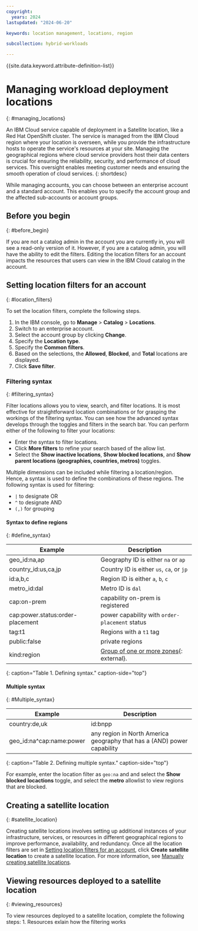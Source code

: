 ```yaml
---
copyright:
  years: 2024
lastupdated: "2024-06-20"

keywords: location management, locations, region

subcollection: hybrid-workloads

---
```


{{site.data.keyword.attribute-definition-list}}


# Managing workload deployment locations
{: #managing_locations}

An IBM Cloud service capable of deployment in a Satellite location, like a Red Hat OpenShift cluster. The service is managed from the IBM Cloud region where your location is overseen, while you provide the infrastructure hosts to operate the service's resources at your site. Managing the geographical regions where cloud service providers host their data centers is crucial for ensuring the reliability, security, and performance of cloud services. This oversight enables meeting customer needs and ensuring the smooth operation of cloud services.
{: shortdesc}

While managing accounts, you can choose between an enterprise account and a standard account. This enables you to specify the account group and the affected sub-accounts or account groups. 

## Before you begin
{: #before_begin}

If you are not a catalog admin in the account you are currently in, you will see a read-only version of it. However, if you are a catalog admin, you will have the ability to edit the filters. Editing the location filters for an account impacts the resources that users can view in the IBM Cloud catalog in the account. 

## Setting location filters for an account 
{: #location_filters}

To set the location filters, complete the following steps.
1. In the IBM console, go to **Manage** > **Catalog** > **Locations**.
1. Switch to an enterprise account. 
1. Select the account group by clicking **Change**. 
1. Specify the **Location type**. 
1. Specify the **Common filters**. 
1. Based on the selections, the **Allowed**, **Blocked**, and **Total** locations are displayed.  
1. Click **Save filter**.

### Filtering syntax
{: #filtering_syntax}

Filter locations allows you to view, search, and filter locations. It is most effective for straightforward location combinations or for grasping the workings of the filtering syntax. You can see how the advanced syntax develops through the toggles and filters in the search bar. You can perform either of the following to filter your locations: 
* Enter the syntax to filter locations. 
* Click **More filters** to refine your search based of the allow list. 
* Select the **Show inactive locations**, **Show blocked locations**, and **Show parent locations (geographies, countries, metros)** toggles. 

Multiple dimensions can be included while filtering a location/region. Hence, a syntax is used to define the combinations of these regions. The following syntax is used for filtering:
* `|` to designate OR 
* `^` to designate AND 
* `(,)` for grouping

#### Syntax to define regions
{: #define_syntax}

| Example | Description |
|---------------|-------------|
| geo_id:na,ap | Geography ID is either `na` or `ap` | 
| country_id:us,ca,jp | Country ID is either `us`, `ca`, or `jp` | 
| id:a,b,c | Region ID is either `a`, `b`, `c` |
| metro_id:dal | Metro ID is `dal` |
| cap:on-prem | capability on-prem is registered |
| cap:power.status:order-placement | power capability with `order-placement` status | 
| tag:t1 | Regions with a `t1` tag | 
| public:false | private regions |
| kind:region| [Group of one or more zones](https://github.ibm.com/ibmcloud/content-catalog/blob/master/design-docs/regions.md#filters){: external}.
{: caption="Table 1. Defining syntax." caption-side="top"}  

#### Multiple syntax 
{: #Multiple_syntax}

| Example | Description |
|---------------|-------------|
| country:de,uk|id:bnpp | All regions in `de` or `uk` countries as well as (OR) region (id) `bnpp`| 
| geo_id:na^cap:name:power | any region in North America geography that has a (AND) power capability | 
{: caption="Table 2. Defining multiple syntax." caption-side="top"}  

For example, enter the location filter as `geo:na` and and select the **Show blocked locactions** toggle, and select the **metro** allowlist to view regions that are blocked. 

## Creating a satellite location 
{: #satellite_location}

Creating satellite locations involves setting up additional instances of your infrastructure, services, or resources in different geographical regions to improve performance, availability, and redundancy. Once all the location filters are set in [Setting location filters for an account](/docs/hybrid-workloads?topic=hybrid-workloads-managing_locations), click **Create satellite location** to create a satellite location. For more information, see [Manually creating satellite locations](/docs/satellite?topic=satellite-loc-manual-create). 

## Viewing resources deployed to a satellite location 
{: #viewing_resources}

To view resources deployed to a satellite location, complete the following steps: 
1. 
 Resources 
 exlain how the filtering works 





